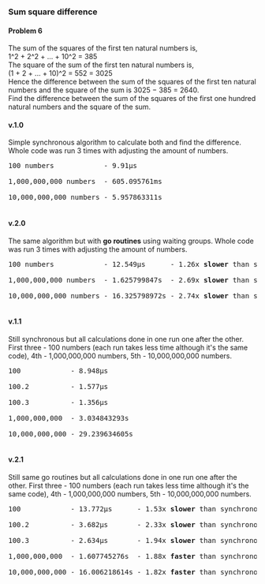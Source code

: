 <h3>Sum square difference</h3>
<h4>Problem 6</h4>
<p>The sum of the squares of the first ten natural numbers is,</br>
1^2 + 2^2 + ... + 10^2 = 385</br>
The square of the sum of the first ten natural numbers is,</br>
(1 + 2 + ... + 10)^2 = 552 = 3025</br>
Hence the difference between the sum of the squares of the first ten natural numbers and the square of the sum is 3025 − 385 = 2640.</br>
Find the difference between the sum of the squares of the first one hundred natural numbers and the square of the sum.</p>

<h4>v.1.0</h4>
<p>Simple synchronous algorithm to calculate both and find the difference. Whole code was run 3 times with adjusting the amount of numbers.</p>
<pre>
100 numbers            - 9.91µs</br>
1,000,000,000 numbers  - 605.095761ms</br>
10,000,000,000 numbers - 5.957863311s</br>
</pre>

<h4>v.2.0</h4>
<p>The same algorithm but with <strong>go routines</strong> using waiting groups. Whole code was run 3 times with adjusting the amount of numbers.</p>
<pre>
100 numbers            - 12.549µs      - 1.26x <strong>slower</strong> than synchronous version</br>
1,000,000,000 numbers  - 1.625799847s  - 2.69x <strong>slower</strong> than synchronous version</br>
10,000,000,000 numbers - 16.325798972s - 2.74x <strong>slower</strong> than synchronous version</br>
</pre>

<h4>v.1.1</h4>
<p>Still synchronous but all calculations done in one run one after the other. First three - 100 numbers (each run takes less time although it's the same code), 4th - 1,000,000,000 numbers, 5th - 10,000,000,000 numbers.</p>
<pre>
100            - 8.948µs</br>
100.2          - 1.577µs</br>
100.3          - 1.356µs</br>
1,000,000,000  - 3.034843293s</br>
10,000,000,000 - 29.239634605s</br>
</pre>

<h4>v.2.1</h4>
<p>Still same go routines but all calculations done in one run one after the other. First three - 100 numbers (each run takes less time although it's the same code), 4th - 1,000,000,000 numbers, 5th - 10,000,000,000 numbers.</p>
<pre>
100            - 13.772µs      - 1.53x <strong>slower</strong> than synchronous version</br>
100.2          - 3.682µs       - 2.33x <strong>slower</strong> than synchronous version</br>
100.3          - 2.634µs       - 1.94x <strong>slower</strong> than synchronous version</br>
1,000,000,000  - 1.607745276s  - 1.88x <strong>faster</strong> than synchronous version</br>
10,000,000,000 - 16.006218614s - 1.82x <strong>faster</strong> than synchronous version</br>
</pre>